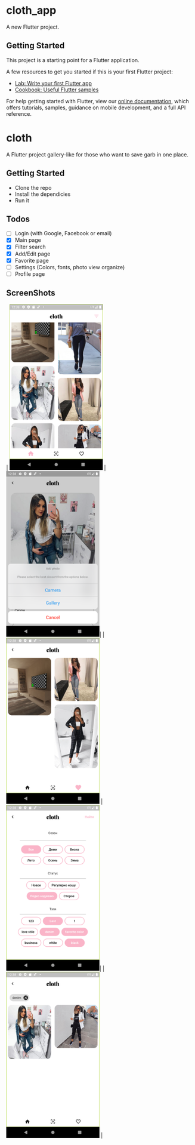 # cloth_app

A new Flutter project.

## Getting Started

This project is a starting point for a Flutter application.

A few resources to get you started if this is your first Flutter project:

- [Lab: Write your first Flutter app](https://flutter.dev/docs/get-started/codelab)
- [Cookbook: Useful Flutter samples](https://flutter.dev/docs/cookbook)

For help getting started with Flutter, view our
[online documentation](https://flutter.dev/docs), which offers tutorials,
samples, guidance on mobile development, and a full API reference.

# cloth

A Flutter project gallery-like for those who want to save garb in one place.

## Getting Started 

- Clone the repo
- Install the dependicies
- Run it

## Todos

- [ ] Login (with Google, Facebook or email)
- [x] Main page
- [x] Filter search
- [x] Add/Edit page
- [x] Favorite page
- [ ] Settings (Colors, fonts, photo view organize)
- [ ] Profile page

## ScreenShots

| <img src="screens/1.png" width="250"> | <img src="screens/2.png" width="250">|
| <img src="screens/3.png" width="250"> | <img src="screens/4.png" width="250">|
| <img src="screens/5.png" width="250"> |
